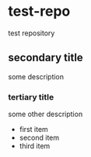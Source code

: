 test-repo
=========

test repository

## secondary title
some description

### tertiary title
some other description

* first item
* second item
* third item 


